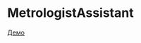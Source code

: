 # MetrologistAssistant

[Демо](https://niuitmo-my.sharepoint.com/:v:/g/personal/ponomarenko_niuitmo_ru/ETAoeXGd6C9Pgus5M8fxx0UBNTIbFuyfsmmRwxqW0UJRYw?nav=eyJyZWZlcnJhbEluZm8iOnsicmVmZXJyYWxBcHAiOiJPbmVEcml2ZUZvckJ1c2luZXNzIiwicmVmZXJyYWxBcHBQbGF0Zm9ybSI6IldlYiIsInJlZmVycmFsTW9kZSI6InZpZXciLCJyZWZlcnJhbFZpZXciOiJNeUZpbGVzTGlua0RpcmVjdCJ9fQ&e=d6F01h)
